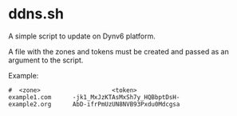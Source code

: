 # ddns.sh

A simple script to update on Dynv6 platform.

A file with the zones and tokens must be created
and passed as an argument to the script.

Example:
```
#  <zone>                    <token>
example1.com      -jk1_MxJzKTAsMxSh7y_HQBbptDsH-
example2.org      AbD-ifrPmUzUN8NVB93Pxdu0Mdcgsa
```
